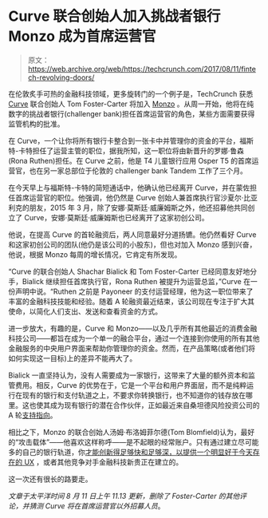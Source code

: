 # Curve 联合创始人加入挑战者银行 Monzo 成为首席运营官

> 原文：<https://web.archive.org/web/https://techcrunch.com/2017/08/11/fintech-revolving-doors/>

在伦敦炙手可热的金融科技领域，更多旋转门的一个例子是，TechCrunch 获悉 [Curve](https://web.archive.org/web/20230314174648/http://www.imaginecurve.com/) 联合创始人 Tom Foster-Carter 将加入 [Monzo](https://web.archive.org/web/20230314174648/https://monzo.com/) 。从周一开始，他将在纯数字的挑战者银行(challenger bank)担任首席运营官的角色，某些方面需要获得监管机构的批准。

在 Curve，一个让你将所有银行卡整合到一张卡中并管理你的资金的平台，福斯特-卡特担任了运营主管的职位，据我所知，这一职位将由新晋升的罗娜·鲁森(Rona Ruthen)担任。在 Curve 之前，他是 T4 儿童银行应用 Osper T5 的首席运营官，也在另一家总部位于伦敦的 challenger bank Tandem 工作了三个月。

在今天早上与福斯特-卡特的简短通话中，他确认他已经离开 Curve，并在蒙佐担任首席运营官的职位。他强调，他仍然是 Curve 创始人兼首席执行官沙夏尔·比亚利克的朋友，2015 年 3 月，除了安娜·莫斯廷·威廉姆斯之外，他还招募他共同创立了 Curve，安娜·莫斯廷·威廉姆斯也已经离开了这家初创公司。

他说，在提高 Curve 的首轮融资后，两人同意最好分道扬镳。他仍然看好 Curve 和这家初创公司的团队(他仍是该公司的小股东)，但也对加入 Monzo 感到兴奋，他说，根据 Monzo 每周的增长情况，它肯定有所发现。

“Curve 的联合创始人 Shachar Bialick 和 Tom Foster-Carter 已经同意友好地分手，Bialick 继续担任首席执行官，Rona Ruthen 被提升为运营总监，”Curve 在一份声明中说。“Ruthen 之前是 Payoneer 的支付运营经理，他为这一职位带来了丰富的金融科技技能和经验。随着 A 轮融资最近结束，该公司现在专注于扩大其使命，以简化人们支出、发送和查看资金的方式。

进一步放大，有趣的是，Curve 和 Monzo——以及几乎所有其他最近的消费金融科技公司——都旨在成为一个单一的融合平台，通过一个连接到你使用的所有其他金融服务的中央用户界面来帮助你管理你的资金。然而，在产品策略(或者他们将如何实现这一目标)上的差异不能再大了。

Bialick 一直坚持认为，没有人需要成为一家银行，这带来了大量的额外资本和监管费用。相反，Curve 的优势在于，它是一个平台和用户界面层，而不是纯粹运行在现有的银行和支付轨道之上，不要求你转换银行，也不知道你的钱存放在哪里。这也使其成为现有银行的潜在合作伙伴，正如最近来自桑坦德风险投资公司的 A 轮[支持指向](https://web.archive.org/web/20230314174648/https://techcrunch.com/2017/07/11/funding-curve/)。

相比之下，Monzo 的联合创始人汤姆·布洛姆菲尔德(Tom Blomfield)认为，最好的“攻击载体”——他喜欢这样称呼——是不起眼的经常账户。只有通过建立尽可能多的自己的银行轨道，你[才能创新得足够快和足够深，以提供一个明显好于今天存在的 UX](https://web.archive.org/web/20230314174648/https://techcrunch.com/2017/02/17/interview-monzo-co-founder-and-ceo-tom-blomfield/) ，或者其他竞争对手金融科技新贵正在建立的。

这一次还有很长的路要走。

*文章于太平洋时间 8 月 11 日上午 11.13 更新，删除了 Foster-Carter 的其他评论，并猜测 Curve 将在首席运营官以外招募人员*。
